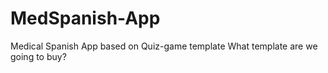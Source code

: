 # MedSpanish-App
Medical Spanish App based on Quiz-game template
What template are we going to buy?
